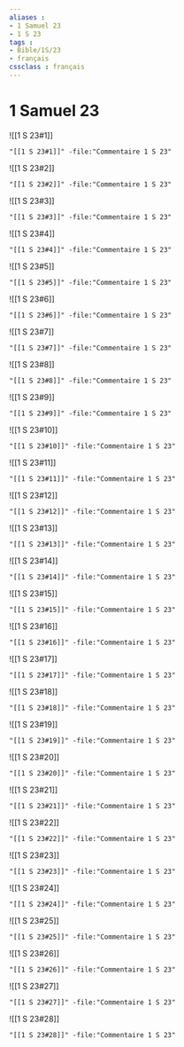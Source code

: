 ```yaml
---
aliases : 
- 1 Samuel 23
- 1 S 23
tags : 
- Bible/1S/23
- français
cssclass : français
---
```


# 1 Samuel 23

![[1 S 23#1]]

```query
"[[1 S 23#1]]" -file:"Commentaire 1 S 23"
```

![[1 S 23#2]]

```query
"[[1 S 23#2]]" -file:"Commentaire 1 S 23"
```

![[1 S 23#3]]

```query
"[[1 S 23#3]]" -file:"Commentaire 1 S 23"
```

![[1 S 23#4]]

```query
"[[1 S 23#4]]" -file:"Commentaire 1 S 23"
```

![[1 S 23#5]]

```query
"[[1 S 23#5]]" -file:"Commentaire 1 S 23"
```

![[1 S 23#6]]

```query
"[[1 S 23#6]]" -file:"Commentaire 1 S 23"
```

![[1 S 23#7]]

```query
"[[1 S 23#7]]" -file:"Commentaire 1 S 23"
```

![[1 S 23#8]]

```query
"[[1 S 23#8]]" -file:"Commentaire 1 S 23"
```

![[1 S 23#9]]

```query
"[[1 S 23#9]]" -file:"Commentaire 1 S 23"
```

![[1 S 23#10]]

```query
"[[1 S 23#10]]" -file:"Commentaire 1 S 23"
```

![[1 S 23#11]]

```query
"[[1 S 23#11]]" -file:"Commentaire 1 S 23"
```

![[1 S 23#12]]

```query
"[[1 S 23#12]]" -file:"Commentaire 1 S 23"
```

![[1 S 23#13]]

```query
"[[1 S 23#13]]" -file:"Commentaire 1 S 23"
```

![[1 S 23#14]]

```query
"[[1 S 23#14]]" -file:"Commentaire 1 S 23"
```

![[1 S 23#15]]

```query
"[[1 S 23#15]]" -file:"Commentaire 1 S 23"
```

![[1 S 23#16]]

```query
"[[1 S 23#16]]" -file:"Commentaire 1 S 23"
```

![[1 S 23#17]]

```query
"[[1 S 23#17]]" -file:"Commentaire 1 S 23"
```

![[1 S 23#18]]

```query
"[[1 S 23#18]]" -file:"Commentaire 1 S 23"
```

![[1 S 23#19]]

```query
"[[1 S 23#19]]" -file:"Commentaire 1 S 23"
```

![[1 S 23#20]]

```query
"[[1 S 23#20]]" -file:"Commentaire 1 S 23"
```

![[1 S 23#21]]

```query
"[[1 S 23#21]]" -file:"Commentaire 1 S 23"
```

![[1 S 23#22]]

```query
"[[1 S 23#22]]" -file:"Commentaire 1 S 23"
```

![[1 S 23#23]]

```query
"[[1 S 23#23]]" -file:"Commentaire 1 S 23"
```

![[1 S 23#24]]

```query
"[[1 S 23#24]]" -file:"Commentaire 1 S 23"
```

![[1 S 23#25]]

```query
"[[1 S 23#25]]" -file:"Commentaire 1 S 23"
```

![[1 S 23#26]]

```query
"[[1 S 23#26]]" -file:"Commentaire 1 S 23"
```

![[1 S 23#27]]

```query
"[[1 S 23#27]]" -file:"Commentaire 1 S 23"
```

![[1 S 23#28]]

```query
"[[1 S 23#28]]" -file:"Commentaire 1 S 23"
```

